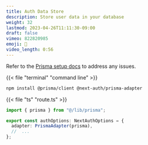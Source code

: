 ```yaml
---
title: Auth Data Store
description: Store user data in your database
weight: 32
lastmod: 2023-04-26T11:11:30-09:00
draft: false
vimeo: 822820985
emoji: 💽
video_length: 0:56
---
```


Refer to the [Prisma setup docs](https://authjs.dev/reference/adapter/prisma) to address any issues.

{{< file "terminal" "command line" >}}

```bash
npm install @prisma/client @next-auth/prisma-adapter
```

{{< file "ts" "route.ts" >}}

```typescript
import { prisma } from "@/lib/prisma";

export const authOptions: NextAuthOptions = {
  adapter: PrismaAdapter(prisma),
  //  ...
};
```
